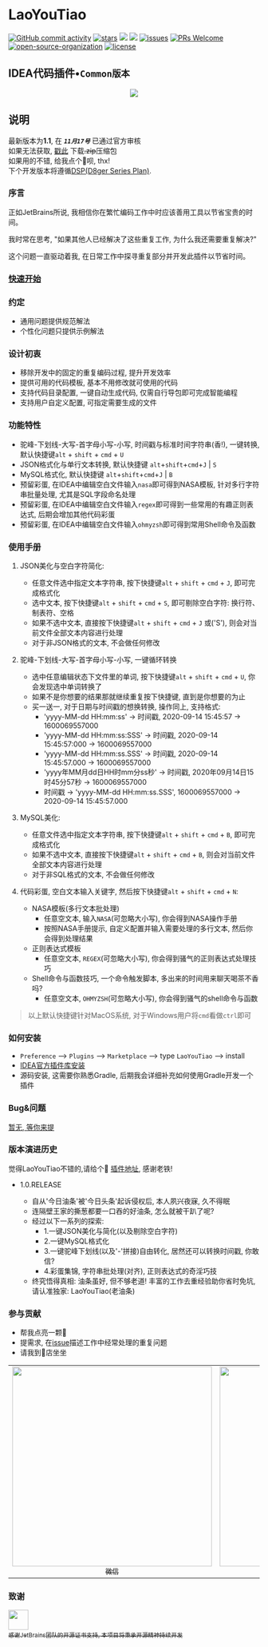 # LaoYouTiao

<a href="https://github.com/caofanCPU/LaoYouTiao"><img alt="GitHub commit activity" src="https://img.shields.io/github/commit-activity/m/caofanCPU/LaoYouTiao"></a>
<a href="https://github.com/caofanCPU/LaoYouTiao/stargazers"><img src="https://badgen.net/github/stars/caofanCPU/LaoYouTiao" alt="stars"></a>
<a href="https://plugins.jetbrains.com/plugin/15255-laoyoutiao"><img src="https://img.shields.io/jetbrains/plugin/d/15255"></a>
<a href="https://github.com/caofanCPU/LaoYouTiao"><img src="https://img.shields.io/github/v/release/caofanCPU/LaoYouTiao"></a>
<a href="https://github.com/caofanCPU/LaoYouTiao/issues"><img src="https://badgen.net/github/open-issues/caofanCPU/LaoYouTiao" alt="issues"></a>
<a href="https://github.com/caofanCPU/LaoYouTiao/pulls"><img src="https://badgen.net/badge/PRs/welcome/cyan" alt="PRs Welcome"></a>
<a href="https://github.com/D8ger"><img src="https://badgen.net/badge/organization/join%20us/cyan" alt="open-source-organization"></a>
<a href="https://github.com/caofanCPU/LaoYouTiao/blob/master/LICENCE"><img src="https://badgen.net/github/license/caofanCPU/LaoYouTiao?color=green" alt="license"></a>


## IDEA代码插件•`Common版本`
<div align="center">
    <img src="http://file.debuggerpowerzcy.top/power/LaoYouTiao-V2.png" /> 
</div>

## 说明
最新版本为**1.1**, 在 _**`11月17号`**_ 已通过官方审核  
如果无法获取, [戳此](https://github.com/caofanCPU/LaoYouTiao/releases/tag/2.0) 下载~~.zip~~压缩包  
如果用的不错, 给我点个🌟呗, thx!  
下个开发版本将遵循[DSP(D8ger Series Plan)](https://www.processon.com/view/5f96a5f35653bb06ef1870e8). 


### 序言
正如JetBrains所说, 我相信你在繁忙编码工作中时应该善用工具以节省宝贵的时间。

我时常在思考, "如果其他人已经解决了这些重复工作, 为什么我还需要重复解决?"

这个问题一直驱动着我, 在日常工作中探寻重复部分并开发此插件以节省时间。 

### [快速开始](http://www.debuggerpowerzcy.top/home/2020/03/14/D8gerAutoCode%E6%8F%92%E4%BB%B6%E4%BD%BF%E7%94%A8%E6%8C%87%E5%8D%97/)

### 约定
- 通用问题提供规范解法
- 个性化问题只提供示例解法

### 设计初衷
- 移除开发中的固定的重复编码过程, 提升开发效率
- 提供可用的代码模板, 基本不用修改就可使用的代码
- 支持代码目录配置, 一键自动生成代码, 仅需自行导包即可完成智能编程
- 支持用户自定义配置, 可指定需要生成的文件

### 功能特性
- 驼峰-下划线-大写-首字母小写-小写, 时间戳与标准时间字符串(香!), 一键转换, 默认快捷键`alt` + `shift` + `cmd` + `U`  
- JSON格式化与单行文本转换, 默认快捷键 `alt`+`shift`+`cmd`+`J` | `S`
- MySQL格式化, 默认快捷键 `alt`+`shift`+`cmd`+`J` | `B`
- 预留彩蛋, 在IDEA中编辑空白文件输入`nasa`即可得到NASA模板, 针对多行字符串批量处理, 尤其是SQL字段命名处理   
- 预留彩蛋, 在IDEA中编辑空白文件输入`regex`即可得到一些常用的有趣正则表达式, 后期会增加其他代码彩蛋
- 预留彩蛋, 在IDEA中编辑空白文件输入`ohmyzsh`即可得到常用Shell命令及函数

### 使用手册
1. JSON美化与空白字符简化:
    - 任意文件选中指定文本字符串, 按下快捷键`alt` + `shift` + `cmd` + `J`, 即可完成格式化
    - 选中文本, 按下快捷键`alt` + `shift` + `cmd` + `S`, 即可剔除空白字符: 换行符、制表符、空格
    - 如果不选中文本, 直接按下快捷键`alt` + `shift` + `cmd` + `J` 或('S'), 则会对当前文件全部文本内容进行处理
    - 对于非JSON格式的文本, 不会做任何修改

2. 驼峰-下划线-大写-首字母小写-小写, 一键循环转换
    - 选中任意编辑状态下文件里的单词, 按下快捷键`alt` + `shift` + `cmd` + `U`, 你会发现选中单词转换了
    - 如果不是你想要的结果那就继续重复按下快捷键, 直到是你想要的为止
    - 买一送一, 对于日期与时间戳的想换转换, 操作同上, 支持格式:
        - 'yyyy-MM-dd HH:mm:ss'      -> 时间戳, 2020-09-14 15:45:57      -> 1600069557000
        - 'yyyy-MM-dd HH:mm:ss:SSS'  -> 时间戳, 2020-09-14 15:45:57:000  -> 1600069557000
        - 'yyyy-MM-dd HH:mm:ss.SSS'  -> 时间戳, 2020-09-14 15:45:57.000  -> 1600069557000
        - 'yyyy年MM月dd日HH时mm分ss秒' -> 时间戳, 2020年09月14日15时45分57秒 -> 1600069557000
        - 时间戳 -> 'yyyy-MM-dd HH:mm:ss.SSS',  1600069557000 -> 2020-09-14 15:45:57.000

3. MySQL美化:
    - 任意文件选中指定文本字符串, 按下快捷键`alt` + `shift` + `cmd` + `B`, 即可完成格式化
    - 如果不选中文本, 直接按下快捷键`alt` + `shift` + `cmd` + `B`, 则会对当前文件全部文本内容进行处理
    - 对于非SQL格式的文本, 不会做任何修改

4. 代码彩蛋, 空白文本输入关键字, 然后按下快捷键`alt` + `shift` + `cmd` + `N`:
    - NASA模板(多行文本批处理)
        - 任意空文本, 输入`NASA`(可忽略大小写), 你会得到NASA操作手册
        - 按照NASA手册提示, 自定义配置并输入需要处理的多行文本, 然后你会得到处理结果
    - 正则表达式模板
        - 任意空文本, `REGEX`(可忽略大小写), 你会得到骚气的正则表达式处理技巧
    - Shell命令与函数技巧, 一个命令触发脚本, 多出来的时间用来聊天喝茶不香吗?
        - 任意空文本, `OHMYZSH`(可忽略大小写), 你会得到骚气的shell命令与函数

>以上默认快捷键针对MacOS系统, 对于Windows用户将`cmd`看做`ctrl`即可

### 如何安装
- `Preference` --> `Plugins` --> `Marketplace` --> type `LaoYouTiao` --> install
- [IDEA官方插件库安装](https://plugins.jetbrains.com/plugin/15255-laoyoutiao)  
- 源码安装, 这需要你熟悉Gradle, 后期我会详细补充如何使用Gradle开发一个插件  

### Bug&问题
[暂无, 等你来提](https://github.com/caofanCPU/D8gerAutoCode/issues)

### 版本演进历史
觉得LaoYouTiao不错的,请给个🌟 <a href="https://github.com/caofanCPU/LaoYouTiao">插件地址</a>, 感谢老铁!
- 1.0.RELEASE</h1></li>
    - 自从'今日油条'被'今日头条'起诉侵权后, 本人夙兴夜寐, 久不得眠
    - 连隔壁王家的撕葱都要一口吞的好油条, 怎么就被干趴了呢?
    - 经过以下一系列的探索:
        - 1.一键JSON美化与简化(以及剔除空白字符)
        - 2.一键MySQL格式化
        - 3.一键驼峰下划线(以及'-'拼接)自由转化, 居然还可以转换时间戳, 你敢信?
        - 4.彩蛋集锦, 字符串批处理(对齐), 正则表达式的奇淫巧技
    - 终究悟得真相: 油条虽好, 但不够老道! 丰富的工作去重经验助你省时免坑, 请认准独家: LaoYouTiao(老油条)

### 参与贡献
- 帮我点亮一颗🌟
- 提需求, 在[issue](https://github.com/caofanCPU/D8gerAutoCode/issues)描述工作中经常处理的重复问题
- 请我到🍦店坐坐
<table>
    <tr>
      <td align="center" style="width: 200px;">
        <a href="https://github.com/D8ger">
          <img src="http://file.debuggerpowerzcy.top/power/WX.png" style="width: 400px;"><br>
          <sub>微信</sub>
        </a><br>
      </td>
      <td align="center" style="width: 200px;">
        <a href="http://www.debuggerpowerzcy.top/">
          <img src="http://file.debuggerpowerzcy.top/power/ZFB.png" style="width: 400px;"><br>
          <sub>支付宝</sub>
        </a><br>
      </td>
      <td align="center" style="width: 200px;">
          <a href="https://github.com/caofanCPU">
            <img src="http://file.debuggerpowerzcy.top/power/MX.jpg" style="width: 400px;"><br>
            <sub>MiXin</sub>
          </a><br>
      </td>
    </tr>
</table>

### 致谢

<a href="https://www.jetbrains.com/idea">
    <img src="http://file.debuggerpowerzcy.top/power/jetbrains-variant-4.svg" style="width: 40px;"><br>
    <sub>感谢JetBrains团队的开源证书支持, 本项目将秉承开源精神持续开发</sub>
</a>